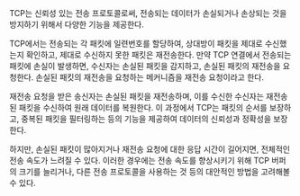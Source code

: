 TCP는 신뢰성 있는 전송 프로토콜로써, 전송되는 데이터가 손실되거나 손상되는 것을 방지하기 위해서 다양한 기능을 제공한다. 

TCP에서는 전송되는 각 패킷에 일련번호를 할당하여, 상대방이 패킷을 제대로 수신했는지 확인하고, 제대로 수신하지 못한 패킷은 재전송한다. 만약 TCP 연결에서 전송되는 패킷에 손실이 발생하면, 수신자는 손실된 패킷을 감지하고, 손실된 패킷의 재전송을 요청한다. 손실된 패킷의 재전송을 요청하는 메커니즘을 재전송 요청이라고 한다. 

재전송 요청을 받은 송신자는 손실된 패킷을 재전송하며, 이를 수신한 수신자는 재전송된 패킷을 수신하여 원래 데이터를 복원한다. 이 과정에서 TCP는 패킷의 순서를 보장하고, 중복된 패킷을 필터링하는 등의 기능을 제공하여 데이터의 신뢰성과 정확성을 보장한다. 

하지만, 손실된 패킷이 많아지거나 재전송 요청에 대한 응답 시간이 길어지면, 전체적인 전송 속도가 느려질 수 있다. 이러한 경우에는 전송 속도를 향상시키기 위해 TCP 버퍼의 크기를 늘리거나, 다른 전송 프로토콜을 사용하는 것 등의 대안적인 방법을 고려해볼 수 있다. 
